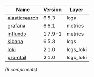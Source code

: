 | Name | Version | Layer |
| --- | --- | --- |
| [elasticsearch](https://www.elastic.co/products/elasticsearch) | 6.5.3 | logs |
| [grafana](https://grafana.com) | 6.6.1 | metrics |
| [influxdb](https://www.influxdata.com) | 1.7.9-1 | metrics |
| [kibana](https://www.elastic.co/products/kibana) | 6.5.3 | logs |
| [loki](https://grafana.com/oss/loki/) | 2.1.0 | logs_loki |
| [promtail](https://grafana.com/docs/loki/latest/clients/promtail/) | 2.1.0 | logs_loki |

*(6 components)*
